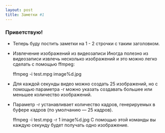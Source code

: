 ```yaml
---
layout: post
title: Заметки #1
---
```


### Приветствую!

- Теперь буду постить заметки на 1 - 2 строчки с таким заголовком.
-  Извлечение изображений из видеозаписи
Иногда полезно из видеозаписи извлечь несколько изображений и это можно легко сделать с помощью ffmpeg:

	ffmpeg -i test.mpg image%d.jpg
- Для каждой секунды видео можно создать 25 изображений, но с помощью параметра -r можно указать создавать большее или меньшее количество изображений.

- Параметр -r устанавливает количество кадров, генерируемых в буфере кадров (по умолчанию — 25 кадров).

	ffmpeg -i test.mpg -r 1 image%d.jpg
С помощью этой команды вы каждую секунду будет получать одно изображение. 

